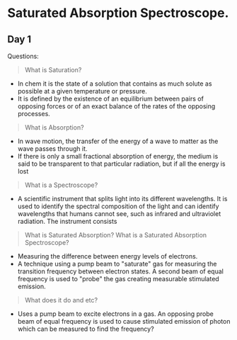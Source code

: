 

# Saturated Absorption Spectroscope.
## Day 1
 Questions:
> What is Saturation?
* In chem it is the state of a solution that contains as much solute as possible at a given temperature or pressure. 
* It is defined by the existence of an equilibrium between pairs of opposing forces or of an exact balance of the rates of the opposing processes.
 >What is Absorption?
 * In wave motion, the transfer of the energy of a wave to matter as the wave passes through it. 
 * If there is only a small fractional absorption of energy, the medium is said to be transparent to that particular radiation, but if all the energy is lost
> What is a Spectroscope?
* A scientific instrument that splits light into its different wavelengths. It is used to identify the spectral composition of the light and can identify wavelengths that humans cannot see, such as infrared and ultraviolet radiation. The instrument consists 
> What is Saturated Absorption?
> What is a Saturated Absorption Spectroscope?
* Measuring the difference between energy levels of electrons.
* A technique using a pump beam to "saturate" gas for measuring the transition frequency between electron states. A second beam of equal frequency is used to "probe" the gas creating measurable stimulated emission.
> What does it do and etc?
* Uses a pump beam to excite electrons in a gas. An opposing probe beam of equal frequency is used to cause stimulated emission of photon which can be measured to find the frequency?


